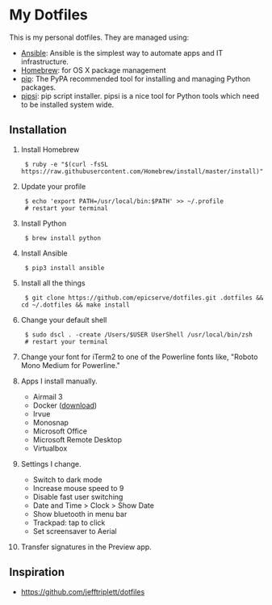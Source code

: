 My Dotfiles
===========

This is my personal dotfiles. They are managed using:

- [Ansible][1]: Ansible is the simplest way to automate apps and IT infrastructure.
- [Homebrew][3]: for OS X package management
- [pip][4]: The PyPA recommended tool for installing and managing Python packages.
- [pipsi][5]: pip script installer. pipsi is a nice tool for Python tools which need to be installed system wide.

Installation
------------

1. Install Homebrew

        $ ruby -e "$(curl -fsSL https://raw.githubusercontent.com/Homebrew/install/master/install)"

2. Update your profile

        $ echo 'export PATH=/usr/local/bin:$PATH' >> ~/.profile
        # restart your terminal

3. Install Python

        $ brew install python

4. Install Ansible

        $ pip3 install ansible

5. Install all the things

        $ git clone https://github.com/epicserve/dotfiles.git .dotfiles && cd ~/.dotfiles && make install

6. Change your default shell

        $ sudo dscl . -create /Users/$USER UserShell /usr/local/bin/zsh
        # restart your terminal

7. Change your font for iTerm2 to one of the Powerline fonts like, "Roboto Mono Medium for Powerline."

8. Apps I install manually.

   - Airmail 3
   - Docker ([download](https://download.docker.com/mac/stable/Docker.dmg))
   - Irvue
   - Monosnap
   - Microsoft Office
   - Microsoft Remote Desktop
   - Virtualbox

9. Settings I change.

   - Switch to dark mode
   - Increase mouse speed to 9
   - Disable fast user switching
   - Date and Time > Clock > Show Date
   - Show bluetooth in menu bar
   - Trackpad: tap to click
   - Set screensaver to Aerial
   
 10. Transfer signatures in the Preview app.

Inspiration
-----------

- https://github.com/jefftriplett/dotfiles


[1]: http://docs.ansible.com/ansible/
[3]: http://brew.sh/
[4]: https://pip.pypa.io/en/latest/
[5]: https://github.com/mitsuhiko/pipsi
